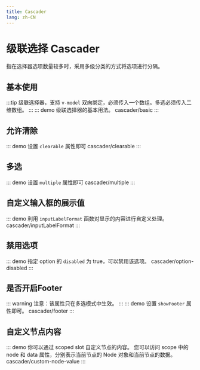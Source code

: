 ```yaml
---
title: Cascader
lang: zh-CN
---
```


# 级联选择 Cascader
指在选择器选项数量较多时，采用多级分类的方式将选项进行分隔。

## 基本使用
:::tip 
级联选择器，支持 `v-model` 双向绑定，必须传入一个数组。多选必须传入二维数组。
:::
::: demo 级联选择器的基本用法。
cascader/basic
:::

## 允许清除
::: demo 设置 `clearable` 属性即可
cascader/clearable
:::


## 多选
::: demo 设置 `multiple` 属性即可
cascader/multiple
:::

## 自定义输入框的展示值
::: demo 利用 `inputLabelFormat` 函数对显示的内容进行自定义处理。
cascader/inputLabelFormat
:::

## 禁用选项
::: demo 指定 option 的 `disabled` 为 true，可以禁用该选项。
cascader/option-disabled
:::

## 是否开启Footer
::: warning
注意：该属性只在多选模式中生效。
:::
::: demo 设置 `showFooter` 属性即可。
cascader/footer
:::

## 自定义节点内容
::: demo 你可以通过 scoped slot 自定义节点的内容。 您可以访问 scope 中的 node 和 data 属性，分别表示当前节点的 Node 对象和当前节点的数据。
cascader/custom-node-value
:::
